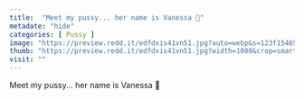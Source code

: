 ```yaml
---
title:  "Meet my pussy... her name is Vanessa 💋"
metadate: "hide"
categories: [ Pussy ]
image: "https://preview.redd.it/edfdxis41vn51.jpg?auto=webp&s=123f154655541efc890b93958cd6f80ef52b5027"
thumb: "https://preview.redd.it/edfdxis41vn51.jpg?width=1080&crop=smart&auto=webp&s=6577eb41baaa0306781c4f6fa48061f753e8c5c8"
visit: ""
---
```

Meet my pussy... her name is Vanessa 💋
